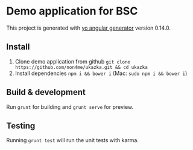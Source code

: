 # Demo application for BSC

This project is generated with [yo angular generator](https://github.com/yeoman/generator-angular)
version 0.14.0.

## Install
1) Clone demo application from github `git clone https://github.com/non4me/ukazka.git && cd ukazka`
2) Install dependencies `npm i && bower i` (Mac: `sudo npm i && bower i`)

## Build & development
Run `grunt` for building and `grunt serve` for preview.

## Testing
Running `grunt test` will run the unit tests with karma.
